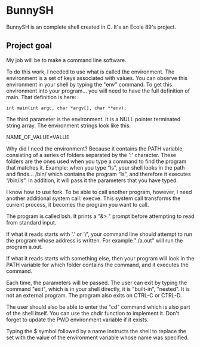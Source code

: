 
# BunnySH

BunnySH is an complete shell created in C. It's an Ecole 89's project.

## Project goal

My job will be to make a command line software.

To do this work, I needed to use what is called the environment. The environment is a set of keys associated with values. You can observe this environment in your shell by typing the "env" command. To get this environment into your program… you will need to have the full definition of main. That definition is here:

`int main(int argc, char *argv[], char **env);`

The third parameter is the environment. It is a NULL pointer terminated string array. The environment strings look like this:

NAME_OF_VALUE=VALUE

Why did I need the environment? Because it contains the PATH variable, consisting of a series of folders separated by the ':' character. These folders are the ones used when you type a command to find the program that matches it. Example: when you type “ls”, your shell looks in the path and finds… /bin/ which contains the program “ls”, and therefore it executes “/bin/ls”. In addition, it will pass it the parameters that you have typed.

I know how to use fork. To be able to call another program, however, I need another additional system call: execve. This system call transforms the current process, it becomes the program you want to call.

The program is called bsh. It prints a "&> " prompt before attempting to read from standard input.

If what it reads starts with '.' or '/', your command line should attempt to run the program whose address is written. For example "./a.out" will run the program a.out.

If what it reads starts with something else, then your program will look in the PATH variable for which folder contains the command, and it executes the command.

Each time, the parameters will be passed. The user can exit by typing the command "exit", which is in your shell directly, it is "built-in", "nested". It is not an external program. The program also exits on CTRL-C or CTRL-D.

The user should also be able to enter the "cd" command which is also part of the shell itself. You can use the chdir function to implement it. Don't forget to update the PWD environment variable if it exists.

Typing the $ symbol followed by a name instructs the shell to replace the set with the value of the environment variable whose name was specified.

